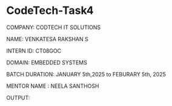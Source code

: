 # CodeTech-Task4

COMPANY: CODTECH IT SOLUTIONS

NAME: VENKATESA RAKSHAN S

INTERN ID: CT08GOC

DOMAIN: EMBEDDED SYSTEMS

BATCH DURATION: JANUARY 5th,2025 to FEBURARY 5th, 2025

MENTOR NAME : NEELA SANTHOSH

OUTPUT:

